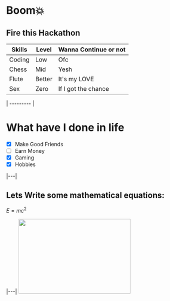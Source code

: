 # Boom💥
## Fire this Hackathon

| Skills | Level | Wanna Continue or not |
| ------- | ------ | ----- |
| Coding | Low | Ofc |
| Chess | Mid | Yesh |
| Flute | Better | It's my LOVE |
| Sex | Zero | If I got the chance |

| --------- |

# What have I done in life
- [x] Make Good Friends
- [ ] Earn Money
- [x] Gaming
- [x] Hobbies

|---|

## Lets Write some mathematical equations:
$E = mc^2$


|---|
<img src="https://budleaf.com/wp-content/uploads/2023/08/Adrak-masala-chai-scaled.jpeg" width="300" height="200">

